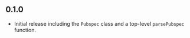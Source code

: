 ## 0.1.0

- Initial release including the `Pubspec` class and a top-level `parsePubspec`
  function.
